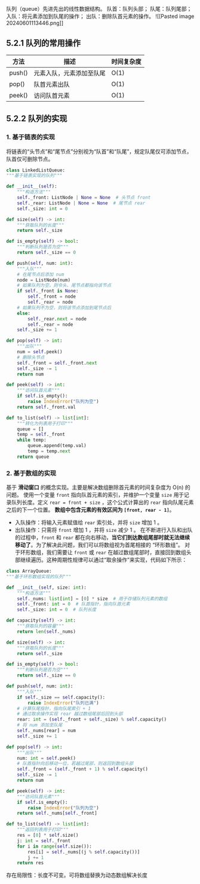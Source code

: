 队列（queue）先进先出的线性数据结构。
队首：队列头部；
队尾：队列尾部；
入队：将元素添加到队尾的操作；
出队：删除队首元素的操作。
![[Pasted image 20240601113446.png]]
## 5.2.1 队列的常用操作
| 方法   | 描述 | 时间复杂度 |
| ------ | ---- | ---------- |
| push() | 元素入队，元素添加至队尾     |    O(1)        |
| pop()  | 队首元素出队     |     O(1)       |
| peek()       |   访问队首元素   |   O(1)         |

## 5.2.2 队列的实现
### 1. 基于链表的实现
将链表的“头节点”和“尾节点”分别视为“队首”和“队尾”，规定队尾仅可添加节点，队首仅可删除节点。
``` python
class LinkedListQueue:
"""基于链表实现的队列"""

def __init__(self):
    """构造方法"""
    self._front: ListNode | None = None  # 头节点 front
    self._rear: ListNode | None = None  # 尾节点 rear
    self._size: int = 0

def size(self) -> int:
    """获取队列的长度"""
    return self._size

def is_empty(self) -> bool:
    """判断队列是否为空"""
    return self._size == 0

def push(self, num: int):
    """入队"""
    # 在尾节点后添加 num
    node = ListNode(num)
    # 如果队列为空，则令头、尾节点都指向该节点
    if self._front is None:
        self._front = node
        self._rear = node
    # 如果队列不为空，则将该节点添加到尾节点后
    else:
        self._rear.next = node
        self._rear = node
    self._size += 1

def pop(self) -> int:
    """出队"""
    num = self.peek()
    # 删除头节点
    self._front = self._front.next
    self._size -= 1
    return num

def peek(self) -> int:
    """访问队首元素"""
    if self.is_empty():
        raise IndexError("队列为空")
    return self._front.val

def to_list(self) -> list[int]:
    """转化为列表用于打印"""
    queue = []
    temp = self._front
    while temp:
        queue.append(temp.val)
        temp = temp.next
    return queue
```
### 2. 基于数组的实现
基于 **滑动窗口** 的概念实现。主要是解决数组删除首元素的时间复杂度为 O(n) 的问题。
使用一个变量 `front` 指向队首元素的索引，并维护一个变量 `size` 用于记录队列长度。定义 `rear = front + size` ，这个公式计算出的 `rear` 指向队尾元素之后的下一个位置。
**数组中包含元素的有效区间为 `[front, rear - 1]`**。
- 入队操作：将输入元素赋值给 `rear` 索引处，并将 `size` 增加 1 。
- 出队操作：只需将 `front` 增加 1 ，并将 `size` 减少 1 。
在不断进行入队和出队的过程中，`front` 和 `rear` 都在向右移动，**当它们到达数组尾部时就无法继续移动了**。为了解决此问题，我们可以将数组视为首尾相接的 “环形数组”。
对于环形数组，我们需要让 `front` 或 `rear` 在越过数组尾部时，直接回到数组头部继续遍历。这种周期性规律可以通过“取余操作”来实现，代码如下所示：
```python
class ArrayQueue:
"""基于环形数组实现的队列"""

def __init__(self, size: int):
    """构造方法"""
    self._nums: list[int] = [0] * size  # 用于存储队列元素的数组
    self._front: int = 0  # 队首指针，指向队首元素
    self._size: int = 0  # 队列长度

def capacity(self) -> int:
    """获取队列的容量"""
    return len(self._nums)

def size(self) -> int:
    """获取队列的长度"""
    return self._size

def is_empty(self) -> bool:
    """判断队列是否为空"""
    return self._size == 0

def push(self, num: int):
    """入队"""
    if self._size == self.capacity():
        raise IndexError("队列已满")
    # 计算队尾指针，指向队尾索引 + 1
    # 通过取余操作实现 rear 越过数组尾部后回到头部
    rear: int = (self._front + self._size) % self.capacity()
    # 将 num 添加至队尾
    self._nums[rear] = num
    self._size += 1

def pop(self) -> int:
    """出队"""
    num: int = self.peek()
    # 队首指针向后移动一位，若越过尾部，则返回到数组头部
    self._front = (self._front + 1) % self.capacity()
    self._size -= 1
    return num

def peek(self) -> int:
    """访问队首元素"""
    if self.is_empty():
        raise IndexError("队列为空")
    return self._nums[self._front]

def to_list(self) -> list[int]:
    """返回列表用于打印"""
    res = [0] * self.size()
    j: int = self._front
    for i in range(self.size()):
        res[i] = self._nums[(j % self.capacity())]
        j += 1
    return res
```
存在局限性：长度不可变。可将数组替换为动态数组解决长度